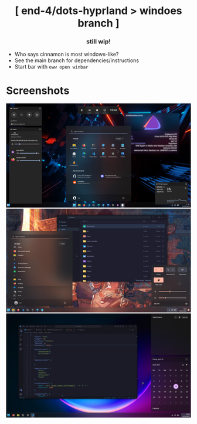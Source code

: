 <div align="center">
    <h1>[ end-4/dots-hyprland > windoes branch ]</h1>
    <h3> still wip! </h3>
</div>

 - Who says cinnamon is most windows-like? 
 - See the main branch for dependencies/instructions
 - Start bar with `eww open winbar`

 # Screenshots
 ![dots-hyprland](./screenshot3.png)
 ![dots-hyprland](./screenshot2.png)
 ![dots-hyprland](./screenshot.png)

